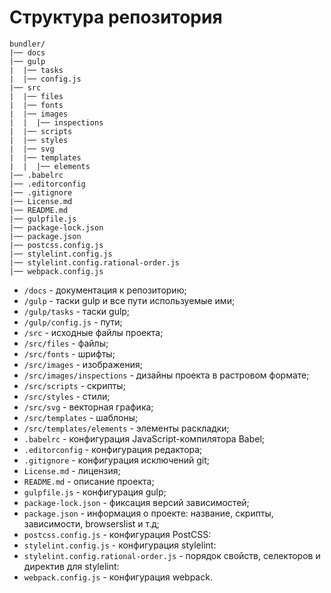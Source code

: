 # Структура репозитория

```text
bundler/
|── docs
|── gulp
|  |── tasks
|  |── config.js
|── src
|  |── files
|  |── fonts
|  |── images
|  |  |── inspections
|  |── scripts
|  |── styles
|  |── svg
|  |── templates
|  |  |── elements
|── .babelrc
|── .editorconfig
|── .gitignore
|── License.md
|── README.md
|── gulpfile.js
|── package-lock.json
|── package.json
|── postcss.config.js
|── stylelint.config.js
|── stylelint.config.rational-order.js
|── webpack.config.js
```

* `/docs` - документация к репозиторию;
* `/gulp` - таски gulp и все пути используемые ими;
* `/gulp/tasks` - таски gulp;
* `/gulp/config.js` - пути;
* `/src` - исходные файлы проекта;
* `/src/files` - файлы;
* `/src/fonts` - шрифты;
* `/src/images` - изображения;
* `/src/images/inspections` - дизайны проекта в растровом формате;
* `/src/scripts` - скрипты;
* `/src/styles` - стили;
* `/src/svg` - векторная графика;
* `/src/templates` - шаблоны;
* `/src/templates/elements` - элементы раскладки;
* `.babelrc` - конфигурация JavaScript-компилятора Babel;
* `.editorconfig` - конфигурация редактора;
* `.gitignore` - конфигурация исключений git;
* `License.md` - лицензия;
* `README.md` - описание проекта;
* `gulpfile.js` - конфигурация gulp;
* `package-lock.json` - фиксация версий зависимостей;
* `package.json` - информация о проекте: название, скрипты, зависимости, browserslist и т.д;
* `postcss.config.js` - конфигурация PostCSS:
* `stylelint.config.js` - конфигурация stylelint:
* `stylelint.config.rational-order.js` - порядок свойств, селекторов и директив для stylelint:
* `webpack.config.js` - конфигурация webpack.
